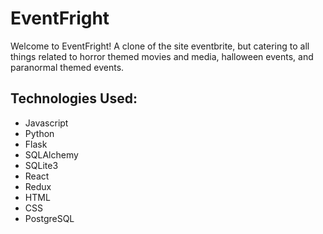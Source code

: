 # EventFright

Welcome to EventFright! A clone of the site eventbrite, but catering to all things related to horror themed movies and media, halloween events, and paranormal themed events. 

## Technologies Used:
* Javascript
* Python
* Flask 
* SQLAlchemy
* SQLite3
* React
* Redux
* HTML
* CSS
* PostgreSQL

